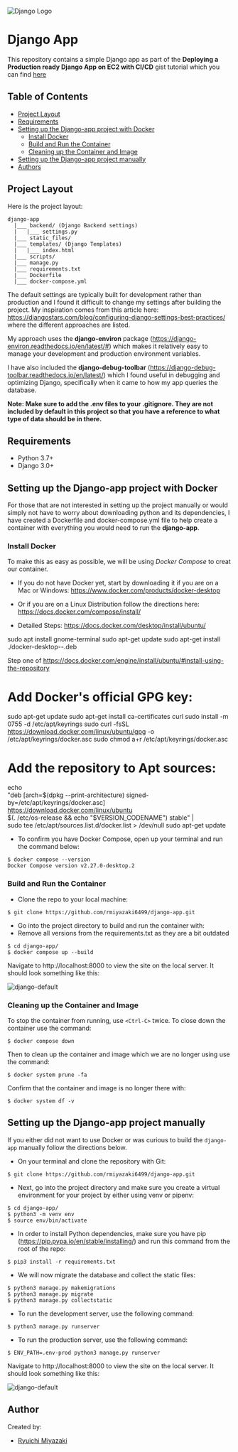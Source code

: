 ![Django Logo](https://www.djangoproject.com/m/img/logos/django-logo-positive.png)

# Django App

This repository contains a simple Django app as part of the **Deploying a Production ready Django App on EC2 with CI/CD** gist tutorial which you can find [here](https://gist.github.com/rmiyazaki6499/92a7dc283e160333defbae97447c5a83)

## Table of Contents

- [Project Layout](#project-layout)
- [Requirements](#requirements)
- [Setting up the Django-app project with Docker](#setting-up-the-django-app-project-with-docker)
  - [Install Docker](#install-docker)
  - [Build and Run the Container](#build-and-run-the-container)
  - [Cleaning up the Container and Image](#cleaning-up-the-container-and-image)
- [Setting up the Django-app project manually](#setting-up-the-django-app-project-manually)
- [Authors](#authors)

## Project Layout

Here is the project layout:

```
django-app
  |___ backend/ (Django Backend settings)
  |   |___ settings.py
  |___ static_files/
  |___ templates/ (Django Templates)
  |   |___ index.html
  |___ scripts/
  |___ manage.py
  |___ requirements.txt
  |___ Dockerfile
  |___ docker-compose.yml

```

The default settings are typically built for development rather than production and I found it difficult to change my settings after building the project. My inspiration comes from this article here: https://djangostars.com/blog/configuring-django-settings-best-practices/ where the different approaches are listed. 

My approach uses the **django-environ** package (https://django-environ.readthedocs.io/en/latest/#) which makes it relatively easy to manage your development and production environment variables.

I have also included the **django-debug-toolbar** (https://django-debug-toolbar.readthedocs.io/en/latest/) which I found useful in debugging and optimizing Django, specifically when it came to how my app queries the database.

**Note: Make sure to add the .env files to your .gitignore. They are not included by default in this project so that you have a reference to what type of data should be in there.**

## Requirements

- Python 3.7+
- Django 3.0+

## Setting up the Django-app project with Docker

For those that are not interested in setting up the project manually or would simply not have to worry about downloading python and its dependencies, I have created a Dockerfile and docker-compose.yml file to help create a container with everything you would need to run the **django-app**.

### Install Docker

To make this as easy as possible, we will be using *Docker Compose* to creat our container.

- If you do not have Docker yet, start by downloading it if you are on a Mac or Windows:
https://www.docker.com/products/docker-desktop

- Or if you are on a Linux Distribution follow the directions here:
https://docs.docker.com/compose/install/

- Detailed Steps:
https://docs.docker.com/desktop/install/ubuntu/

sudo apt install gnome-terminal
sudo apt-get update
sudo apt-get install ./docker-desktop-<version>-<arch>.deb

Step one of https://docs.docker.com/engine/install/ubuntu/#install-using-the-repository

# Add Docker's official GPG key:
sudo apt-get update
sudo apt-get install ca-certificates curl
sudo install -m 0755 -d /etc/apt/keyrings
sudo curl -fsSL https://download.docker.com/linux/ubuntu/gpg -o /etc/apt/keyrings/docker.asc
sudo chmod a+r /etc/apt/keyrings/docker.asc

# Add the repository to Apt sources:
echo \
  "deb [arch=$(dpkg --print-architecture) signed-by=/etc/apt/keyrings/docker.asc] https://download.docker.com/linux/ubuntu \
  $(. /etc/os-release && echo "$VERSION_CODENAME") stable" | \
  sudo tee /etc/apt/sources.list.d/docker.list > /dev/null
sudo apt-get update

- To confirm you have Docker Compose, open up your terminal and run the command below:

```
$ docker compose --version
Docker Compose version v2.27.0-desktop.2
```

### Build and Run the Container

- Clone the repo to your local machine:

```
$ git clone https://github.com/rmiyazaki6499/django-app.git
```

- Go into the project directory to build and run the container with:
- Remove all versions from the requirements.txt as they are a bit outdated

```
$ cd django-app/
$ docker compose up --build
```

Navigate to http://localhost:8000 to view the site on the local server.
It should look something like this:

![django-default](https://user-images.githubusercontent.com/41876764/87993902-8d27df00-caa0-11ea-8f66-990932b37ca3.png)

### Cleaning up the Container and Image

To stop the container from running, use `<Ctrl-C>` twice.
To close down the container use the command:

```
$ docker compose down
```
Then to clean up the container and image which we are no longer using use the command:

```
$ docker system prune -fa
```

Confirm that the container and image is no longer there with:

```
$ docker system df -v
```

## Setting up the Django-app project manually

If you either did not want to use Docker or was curious to build the `django-app` manually follow the directions below.

- On your terminal and clone the repository with Git:

```
$ git clone https://github.com/rmiyazaki6499/django-app.git
```

- Next, go into the project directory and make sure you create a virtual environment for your project by either using venv or pipenv:
```
$ cd django-app/
$ python3 -m venv env
$ source env/bin/activate
```

- In order to install Python dependencies, make sure you have pip (https://pip.pypa.io/en/stable/installing/)
and run this command from the root of the repo:

```
$ pip3 install -r requirements.txt
```

- We will now migrate the database and collect the static files:
```
$ python3 manage.py makemigrations
$ python3 manage.py migrate
$ python3 manage.py collectstatic
```

- To run the development server, use the following command:

```
$ python3 manage.py runserver
```

- To run the production server, use the following command:

```
$ ENV_PATH=.env-prod python3 manage.py runserver
```

Navigate to http://localhost:8000 to view the site on the local server.
It should look something like this:

![django-default](https://user-images.githubusercontent.com/41876764/87993902-8d27df00-caa0-11ea-8f66-990932b37ca3.png)


## Author

Created by:

- [Ryuichi Miyazaki](https://github.com/rmiyazaki6499)
